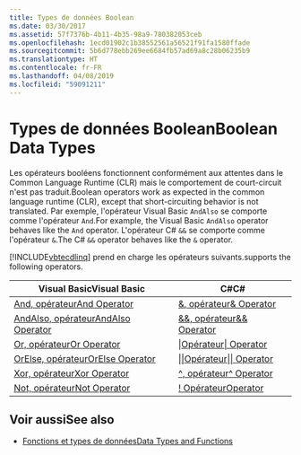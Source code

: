 ```yaml
---
title: Types de données Boolean
ms.date: 03/30/2017
ms.assetid: 57f7376b-4b11-4b35-98a9-780382053ceb
ms.openlocfilehash: 1ecd01902c1b38552561a56521f91fa1580ffade
ms.sourcegitcommit: 5b6d778ebb269ee6684fb57ad69a8c28b06235b9
ms.translationtype: HT
ms.contentlocale: fr-FR
ms.lasthandoff: 04/08/2019
ms.locfileid: "59091211"
---
```

# <a name="boolean-data-types"></a><span data-ttu-id="d9716-102">Types de données Boolean</span><span class="sxs-lookup"><span data-stu-id="d9716-102">Boolean Data Types</span></span>
<span data-ttu-id="d9716-103">Les opérateurs booléens fonctionnent conformément aux attentes dans le Common Language Runtime (CLR) mais le comportement de court-circuit n'est pas traduit.</span><span class="sxs-lookup"><span data-stu-id="d9716-103">Boolean operators work as expected in the common language runtime (CLR), except that short-circuiting behavior is not translated.</span></span> <span data-ttu-id="d9716-104">Par exemple, l'opérateur Visual Basic `AndAlso` se comporte comme l'opérateur `And`.</span><span class="sxs-lookup"><span data-stu-id="d9716-104">For example, the Visual Basic `AndAlso` operator behaves like the `And` operator.</span></span> <span data-ttu-id="d9716-105">L'opérateur C# `&&` se comporte comme l'opérateur `&`.</span><span class="sxs-lookup"><span data-stu-id="d9716-105">The C# `&&` operator behaves like the `&` operator.</span></span>  
  
 [!INCLUDE[vbtecdlinq](../../../../../../includes/vbtecdlinq-md.md)] <span data-ttu-id="d9716-106">prend en charge les opérateurs suivants.</span><span class="sxs-lookup"><span data-stu-id="d9716-106">supports the following operators.</span></span>  
  
|<span data-ttu-id="d9716-107">Visual Basic</span><span class="sxs-lookup"><span data-stu-id="d9716-107">Visual Basic</span></span>|<span data-ttu-id="d9716-108">C#</span><span class="sxs-lookup"><span data-stu-id="d9716-108">C#</span></span>|  
|------------------|---------|  
|[<span data-ttu-id="d9716-109">And, opérateur</span><span class="sxs-lookup"><span data-stu-id="d9716-109">And Operator</span></span>](~/docs/visual-basic/language-reference/operators/and-operator.md)|[<span data-ttu-id="d9716-110">&, opérateur</span><span class="sxs-lookup"><span data-stu-id="d9716-110">& Operator</span></span>](~/docs/csharp/language-reference/operators/and-operator.md)|  
|[<span data-ttu-id="d9716-111">AndAlso, opérateur</span><span class="sxs-lookup"><span data-stu-id="d9716-111">AndAlso Operator</span></span>](~/docs/visual-basic/language-reference/operators/andalso-operator.md)|[<span data-ttu-id="d9716-112">&&, opérateur</span><span class="sxs-lookup"><span data-stu-id="d9716-112">&& Operator</span></span>](~/docs/csharp/language-reference/operators/conditional-and-operator.md)|  
|[<span data-ttu-id="d9716-113">Or, opérateur</span><span class="sxs-lookup"><span data-stu-id="d9716-113">Or Operator</span></span>](~/docs/visual-basic/language-reference/operators/or-operator.md)|[<span data-ttu-id="d9716-114">&#124;Opérateur</span><span class="sxs-lookup"><span data-stu-id="d9716-114">&#124; Operator</span></span>](~/docs/csharp/language-reference/operators/or-operator.md)|  
|[<span data-ttu-id="d9716-115">OrElse, opérateur</span><span class="sxs-lookup"><span data-stu-id="d9716-115">OrElse Operator</span></span>](~/docs/visual-basic/language-reference/operators/orelse-operator.md)|[<span data-ttu-id="d9716-116">&#124;&#124;Opérateur</span><span class="sxs-lookup"><span data-stu-id="d9716-116">&#124;&#124; Operator</span></span>](~/docs/csharp/language-reference/operators/conditional-or-operator.md)|  
|[<span data-ttu-id="d9716-117">Xor, opérateur</span><span class="sxs-lookup"><span data-stu-id="d9716-117">Xor Operator</span></span>](~/docs/visual-basic/language-reference/operators/xor-operator.md)|[<span data-ttu-id="d9716-118">^, opérateur</span><span class="sxs-lookup"><span data-stu-id="d9716-118">^ Operator</span></span>](~/docs/csharp/language-reference/operators/xor-operator.md)|  
|[<span data-ttu-id="d9716-119">Not, opérateur</span><span class="sxs-lookup"><span data-stu-id="d9716-119">Not Operator</span></span>](~/docs/visual-basic/language-reference/operators/not-operator.md)|[\! <span data-ttu-id="d9716-120">Opérateur</span><span class="sxs-lookup"><span data-stu-id="d9716-120">Operator</span></span>](~/docs/csharp/language-reference/operators/logical-negation-operator.md)|  
  
## <a name="see-also"></a><span data-ttu-id="d9716-121">Voir aussi</span><span class="sxs-lookup"><span data-stu-id="d9716-121">See also</span></span>

- [<span data-ttu-id="d9716-122">Fonctions et types de données</span><span class="sxs-lookup"><span data-stu-id="d9716-122">Data Types and Functions</span></span>](../../../../../../docs/framework/data/adonet/sql/linq/data-types-and-functions.md)
